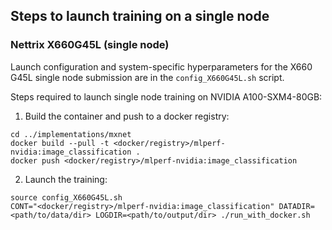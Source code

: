 ## Steps to launch training on a single node

### Nettrix X660G45L (single node)

Launch configuration and system-specific hyperparameters for the X660 G45L single node submission are in the `config_X660G45L.sh` script.

Steps required to launch single node training on NVIDIA A100-SXM4-80GB:

1. Build the container and push to a docker registry:

```
cd ../implementations/mxnet
docker build --pull -t <docker/registry>/mlperf-nvidia:image_classification .
docker push <docker/registry>/mlperf-nvidia:image_classification
```

2. Launch the training:

```
source config_X660G45L.sh
CONT="<docker/registry>/mlperf-nvidia:image_classification" DATADIR=<path/to/data/dir> LOGDIR=<path/to/output/dir> ./run_with_docker.sh
```
